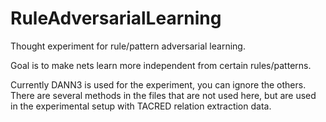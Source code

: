 # RuleAdversarialLearning

Thought experiment for rule/pattern adversarial learning.

Goal is to make nets learn more independent from certain rules/patterns.

Currently DANN3 is used for the experiment, you can ignore the others. There are several methods in the files that are not used here, but are used in the experimental setup with TACRED relation extraction data. 
